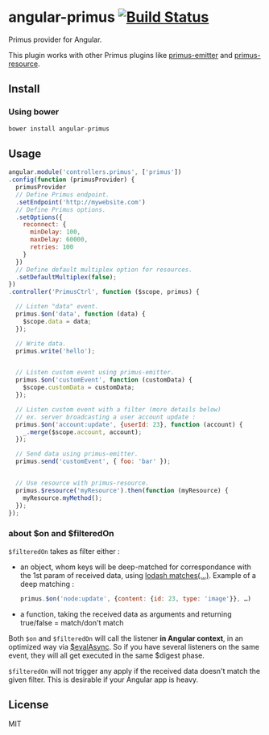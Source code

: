 # angular-primus [![Build Status](https://travis-ci.org/neoziro/angular-primus.svg?branch=master)](https://travis-ci.org/neoziro/angular-primus)

Primus provider for Angular.

This plugin works with other Primus plugins like [primus-emitter](https://github.com/cayasso/primus-emitter) and [primus-resource](https://github.com/cayasso/primus-resource).

## Install

### Using bower

```js
bower install angular-primus
```

## Usage

```js
angular.module('controllers.primus', ['primus'])
.config(function (primusProvider) {
  primusProvider
  // Define Primus endpoint.
  .setEndpoint('http://mywebsite.com')
  // Define Primus options.
  .setOptions({
    reconnect: {
      minDelay: 100,
      maxDelay: 60000,
      retries: 100
    }
  })
  // Define default multiplex option for resources.
  .setDefaultMultiplex(false);
})
.controller('PrimusCtrl', function ($scope, primus) {

  // Listen "data" event.
  primus.$on('data', function (data) {
    $scope.data = data;
  });

  // Write data.
  primus.write('hello');


  // Listen custom event using primus-emitter.
  primus.$on('customEvent', function (customData) {
    $scope.customData = customData;
  });

  // Listen custom event with a filter (more details below)
  // ex. server broadcasting a user account update :
  primus.$on('account:update', {userId: 23}, function (account) {
    _.merge($scope.account, account);
  });

  // Send data using primus-emitter.
  primus.send('customEvent', { foo: 'bar' });


  // Use resource with primus-resource.
  primus.$resource('myResource').then(function (myResource) {
    myResource.myMethod();
  });
});
```

### about $on and $filteredOn

`$filteredOn` takes as filter either :
* an object, whom keys will be deep-matched for correspondance with the 1st param of received data, using [lodash matches(...)](https://lodash.com/docs#matches). Example of a deep matching :

  ```javascript
  primus.$on('node:update', {content: {id: 23, type: 'image'}}, …)
  ```
* a function, taking the received data as arguments and returning true/false = match/don't match

Both `$on` and `$filteredOn` will call the listener **in Angular context**, in an optimized way via [$evalAsync](http://www.bennadel.com/blog/2751-scope-applyasync-vs-scope-evalasync-in-angularjs-1-3.htm). So if you have several listeners on the same event, they will all get executed in the same $digest phase.

`$filteredOn` will not trigger any apply if the received data doesn't match the given filter. This is desirable if your Angular app is heavy.

## License

MIT
